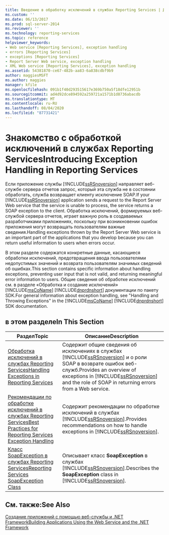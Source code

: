 ```yaml
---
title: Введение в обработку исключений в службах Reporting Services | Документы Майкрософт
ms.custom: ''
ms.date: 06/13/2017
ms.prod: sql-server-2014
ms.reviewer: ''
ms.technology: reporting-services
ms.topic: reference
helpviewer_keywords:
- Web service [Reporting Services], exception handling
- errors [Reporting Services]
- exceptions [Reporting Services]
- Report Server Web service, exception handling
- XML Web service [Reporting Services], exception handling
ms.assetid: 54381870-ce67-482b-aa83-6a838cdbf9b9
author: maggiesMSFT
ms.author: maggies
manager: kfile
ms.openlocfilehash: 091b1f40d293515617e369b750a5f18dfe12951b
ms.sourcegitcommit: ad4d92dce894592a259721a1571b1d8736abacdb
ms.translationtype: MT
ms.contentlocale: ru-RU
ms.lasthandoff: 08/04/2020
ms.locfileid: "87731421"
---
```

# <a name="introducing-exception-handling-in-reporting-services"></a><span data-ttu-id="57e09-102">Знакомство с обработкой исключений в службах Reporting Services</span><span class="sxs-lookup"><span data-stu-id="57e09-102">Introducing Exception Handling in Reporting Services</span></span>
  <span data-ttu-id="57e09-103">Если приложение службы [!INCLUDE[ssRSnoversion](../../includes/ssrsnoversion-md.md)] направляет веб-службе сервера отчетов запрос, который эта служба не в состоянии обработать, служба возвращает клиенту исключение SOAP.</span><span class="sxs-lookup"><span data-stu-id="57e09-103">If your [!INCLUDE[ssRSnoversion](../../includes/ssrsnoversion-md.md)] application sends a request to the Report Server Web service that the service is unable to process, the service returns a SOAP exception to the client.</span></span> <span data-ttu-id="57e09-104">Обработка исключений, формируемых веб-службой сервера отчетов, играет важную роль в создаваемых разработчиками приложениях, поскольку при возникновении ошибок приложения могут возвращать пользователям важные сведения.</span><span class="sxs-lookup"><span data-stu-id="57e09-104">Handling exceptions thrown by the Report Server Web service is an important part of the applications that you develop because you can return useful information to users when errors occur.</span></span>  
  
 <span data-ttu-id="57e09-105">В этом разделе содержатся конкретные данные, касающиеся обработки исключений, предотвращения ввода пользователями недопустимых значений и возврата пользователям значимых сведений об ошибках.</span><span class="sxs-lookup"><span data-stu-id="57e09-105">This section contains specific information about handling exceptions, preventing user input that is not valid, and returning meaningful error information to users.</span></span> <span data-ttu-id="57e09-106">Общие сведения об обработке исключений см. в разделе «Обработка и создание исключений» [!INCLUDE[msCoName](../../includes/msconame-md.md)] [!INCLUDE[dnprdnshort](../../includes/dnprdnshort-md.md)] документации по пакету SDK.</span><span class="sxs-lookup"><span data-stu-id="57e09-106">For general information about exception handling, see "Handling and Throwing Exceptions" in the [!INCLUDE[msCoName](../../includes/msconame-md.md)] [!INCLUDE[dnprdnshort](../../includes/dnprdnshort-md.md)] SDK documentation.</span></span>  
  
## <a name="in-this-section"></a><span data-ttu-id="57e09-107">в этом разделе</span><span class="sxs-lookup"><span data-stu-id="57e09-107">In This Section</span></span>  
  
|<span data-ttu-id="57e09-108">Раздел</span><span class="sxs-lookup"><span data-stu-id="57e09-108">Topic</span></span>|<span data-ttu-id="57e09-109">Описание</span><span class="sxs-lookup"><span data-stu-id="57e09-109">Description</span></span>|  
|-----------|-----------------|  
|[<span data-ttu-id="57e09-110">Обработка исключений в службах Reporting Services</span><span class="sxs-lookup"><span data-stu-id="57e09-110">Handling Exceptions in Reporting Services</span></span>](handling-exceptions-in-reporting-services.md)|<span data-ttu-id="57e09-111">Содержит общие сведения об исключениях в службах [!INCLUDE[ssRSnoversion](../../includes/ssrsnoversion-md.md)] и о роли SOAP в возврате ошибок веб-служб.</span><span class="sxs-lookup"><span data-stu-id="57e09-111">Provides an overview of exceptions in [!INCLUDE[ssRSnoversion](../../includes/ssrsnoversion-md.md)] and the role of SOAP in returning errors from a Web service.</span></span>|  
|[<span data-ttu-id="57e09-112">Рекомендации по обработке исключений в службах Reporting Services</span><span class="sxs-lookup"><span data-stu-id="57e09-112">Best Practices for Reporting Services Exception Handling</span></span>](best-practices/best-practices-for-reporting-services-exception-handling.md)|<span data-ttu-id="57e09-113">Содержит рекомендации по обработке исключений в службах [!INCLUDE[ssRSnoversion](../../includes/ssrsnoversion-md.md)].</span><span class="sxs-lookup"><span data-stu-id="57e09-113">Provides recommendations on how to handle exceptions in [!INCLUDE[ssRSnoversion](../../includes/ssrsnoversion-md.md)].</span></span>|  
|[<span data-ttu-id="57e09-114">Класс SoapException в службах Reporting Services</span><span class="sxs-lookup"><span data-stu-id="57e09-114">Reporting Services SoapException Class</span></span>](soapexception-class/reporting-services-soapexception-class.md)|<span data-ttu-id="57e09-115">Описывает класс **SoapException** в службах [!INCLUDE[ssRSnoversion](../../includes/ssrsnoversion-md.md)].</span><span class="sxs-lookup"><span data-stu-id="57e09-115">Describes the **SoapException** class in [!INCLUDE[ssRSnoversion](../../includes/ssrsnoversion-md.md)].</span></span>|  
  
## <a name="see-also"></a><span data-ttu-id="57e09-116">См. также:</span><span class="sxs-lookup"><span data-stu-id="57e09-116">See Also</span></span>  
 [<span data-ttu-id="57e09-117">Создание приложений с помощью веб-службы и .NET Framework</span><span class="sxs-lookup"><span data-stu-id="57e09-117">Building Applications Using the Web Service and the .NET Framework</span></span>](../report-server-web-service/net-framework/building-applications-using-the-web-service-and-the-net-framework.md)  
  
  
